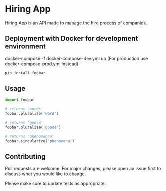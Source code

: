 # Hiring App

Hiring App is an API made to manage the hire process of companies.

## Deployment with Docker for development environment

docker-compose -f docker-compose-dev.yml up
(For production use docker-compose-prod.yml instead)



```bash
pip install foobar
```

## Usage

```python
import foobar

# returns 'words'
foobar.pluralize('word')

# returns 'geese'
foobar.pluralize('goose')

# returns 'phenomenon'
foobar.singularize('phenomena')
```

## Contributing

Pull requests are welcome. For major changes, please open an issue first
to discuss what you would like to change.

Please make sure to update tests as appropriate.
